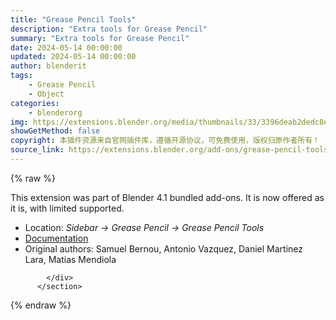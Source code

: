 ```yaml
---
title: "Grease Pencil Tools"
description: "Extra tools for Grease Pencil"
summary: "Extra tools for Grease Pencil"
date: 2024-05-14 00:00:00
updated: 2024-05-14 00:00:00
author: blenderit
tags: 
    - Grease Pencil
    - Object
categories:
    - blenderorg
img: https://extensions.blender.org/media/thumbnails/33/3396deab2dedc8ebc5a012c83d7193f8c4d98714e055754b6192049ac93898a8_640x360.webp
showGetMethod: false
copyright: 本插件资源来自官网插件库，遵循开源协议，可免费使用，版权归原作者所有！
source_link: https://extensions.blender.org/add-ons/grease-pencil-tools/
---
```


{% raw %}
<section id="about" class="mt-3">
            <div class="box style-rich-text">
              <p>This extension was part of Blender 4.1 bundled add-ons.
It is now offered as it is, with limited supported.</p>
<ul>
<li>Location: <em>Sidebar → Grease Pencil → Grease Pencil Tools</em></li>
<li><a rel="nofollow noopener noreferrer external" target="_blank" href="https://docs.blender.org/manual/en/4.1//addons/object/greasepencil_tools.html">Documentation</a></li>
<li>Original authors: Samuel Bernou, Antonio Vazquez, Daniel Martinez Lara, Matias Mendiola</li>
</ul>

            </div>
          </section>
<div style="display: none">blenderorg</div>
{% endraw %}
